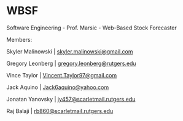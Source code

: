 # WBSF
Software Engineering - Prof. Marsic - Web-Based Stock Forecaster


Members:

Skyler Malinowski | skyler.malinowski@gmail.com

Gregory Leonberg | gregory.leonberg@rutgers.edu

Vince Taylor | Vincent.Taylor97@gmail.com

Jack Aquino | Jack6aquino@yahoo.com

Jonatan Yanovsky | jy457@scarletmail.rutgers.edu

Raj Balaji | rb860@scarletmail.rutgers.edu
